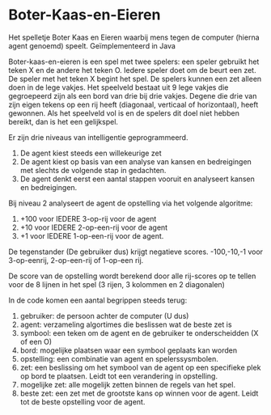 # Boter-Kaas-en-Eieren
Het spelletje Boter Kaas en Eieren waarbij mens tegen de computer (hierna agent genoemd) speelt. Geïmplementeerd in Java

Boter-kaas-en-eieren is een spel met twee spelers: een speler gebruikt het teken X en de andere het teken O. Iedere speler doet om de beurt een zet. De speler met het teken X begint het spel. De spelers kunnen een zet alleen doen in de lege vakjes. Het speelveld bestaat uit 9 lege vakjes die gegroepeerd zijn als een bord van drie bij drie vakjes. Degene die drie van zijn eigen tekens op een rij heeft (diagonaal, verticaal of horizontaal), heeft gewonnen. Als het speelveld vol is en de spelers dit doel niet hebben bereikt, dan is het een gelijkspel. 

Er zijn drie niveaus van intelligentie geprogrammeerd. 
1. De agent kiest steeds een willekeurige zet
2. De agent kiest op basis van een analyse van kansen en bedreigingen met slechts de volgende stap in gedachten.
3. De agent denkt eerst een aantal stappen vooruit en analyseert kansen en bedreigingen. 

Bij niveau 2 analyseert de agent de opstelling via het volgende algoritme:

1. +100 voor IEDERE 3-op-rij voor de agent
2. +10 voor IEDERE 2-op-een-rij voor de agent
3. +1 voor IEDERE 1-op-een-rij voor de agent.

De tegenstander (De gebruiker dus) krijgt negatieve scores. -100,-10,-1 voor 3-op-eenrij,
2-op-een-rij of 1-op-een rij.

De score van de opstelling wordt berekend door alle rij-scores op te tellen voor de 8 lijnen in het spel (3 rijen, 3 kolommen en 2 diagonalen) 

In de code komen een aantal begrippen steeds terug:

1. gebruiker: de persoon achter de computer (U dus)
2. agent: verzameling algortimes die beslissen wat de beste zet is
3. symbool: een teken om de agent en de gebruiker te onderscheidden (X of een O)
4. bord: mogelijke plaatsen waar een symbool geplaats kan worden
5. opstelling: een combinatie van agent en spelerssysmbolen.
6. zet: een beslissing om het symbool van de agent op een specifieke plek op bord te plaatsen. Leidt tot een  verandering in opstelling.
7. mogelijke zet: alle mogelijk zetten binnen de regels van het spel.
8. beste zet: een zet met de grootste kans op winnen voor de agent. Leidt tot de beste opstelling voor de agent.

   
